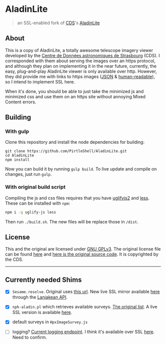 # AladinLite

> an SSL-enabled fork of [CDS](http://cds.u-strasbg.fr/)'s [AladinLite](http://aladin.u-strasbg.fr/AladinLite)

## About

This is a copy of AladinLite, a totally awesome telescope imagery viewer developed by the [Centre de Données astronomiques de Strasbourg](http://cds.u-strasbg.fr/) (CDS). I corresponded with them about serving the images over an https protocol, and although they plan on implementing it in the near future, currently, the easy, plug-and-play AladinLite viewer is only available over http. However, they did provide me with links to https images ([JSON](http://alasky.unistra.fr/MocServer/query?hips_service_url*=https*&fields=ID,obs_collection,hips_service_url*&fmt=json) & [human-readable](http://alasky.unistra.fr/MocServer/query?hips_service_url*=https*&fields=ID,obs_collection,hips_service_url*)), so I intend to implement SSL here.

When it's done, you should be able to just take the minimized js and minimized css and use them on an https site without annoying Mixed Content errors.

## Building

### With gulp

Clone this repository and install the node dependencies for building:
```
git clone https://github.com/PirtleShell/AladinLite.git
cd AladinLite
npm install
```

Now you can build it by running `gulp build`. To live update and compile on changes, just run `gulp`.

### With original build script

Compiling the js and css files requires that you have [uglifyjs2](https://github.com/mishoo/UglifyJS2) and [less](https://github.com/less/less.js). These can be installed with `npm`:
```sh
npm i -g uglify-js less
```

Then run `./build.sh`. The new files will be replace those in `/dist`.

## License

This and the original are licensed under [GNU GPLv3](http://choosealicense.com/licenses/gpl-3.0/). The original license file can be found [here](https://github.com/PirtleShell/AladinLite/blob/master/COPYING) and [here is the original source code](http://aladin.u-strasbg.fr/AladinLite/doc/#source-code). It is copyrighted by the CDS.

---

## Currently needed Shims

- [X] `Sesame.resolve`. Original uses [this url](http://cds.u-strasbg.fr/cgi-bin/nph-sesame.jsonp?). New live SSL mirror available [here](https://laniakean.com/api/v1/resolveNames/?) through the [Laniakean API](https://laniakean.com/api#resolve-names-api).

- [X] `nph-aladin.pl` which retrieves available surveys. [The original list](http://aladin.u-strasbg.fr/java/nph-aladin.pl?frame=aladinLiteDic). A live SSL version is available [here](https://laniakean.com/data/nph-aladin.json).

- [X] default surveys in `HpxImageSurvey.js`

- [ ] logging? [Current logging endpoint](http://alasky.u-strasbg.fr/cgi/AladinLiteLogger/log.py). I think it's available over SSL [here](https://alaskybis.unistra.fr/cgi/AladinLiteLogger/log.py). Need to confirm.
